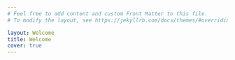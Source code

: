 ```yaml
---
# Feel free to add content and custom Front Matter to this file.
# To modify the layout, see https://jekyllrb.com/docs/themes/#overriding-theme-defaults

layout: Welcome
title: Welcome
cover: true
---
```

